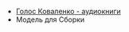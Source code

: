 - [Голос Коваленко - аудиокниги](https://www.youtube.com/@kovalenkoaudio/playlists)
- Модель для Сборки
